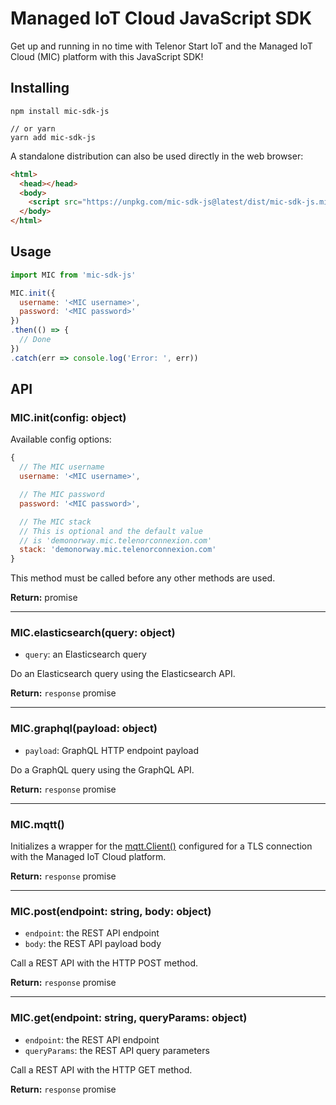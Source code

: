 # Managed IoT Cloud JavaScript SDK
Get up and running in no time with Telenor Start IoT and the Managed IoT Cloud (MIC) platform with this JavaScript SDK!

## Installing
```
npm install mic-sdk-js

// or yarn
yarn add mic-sdk-js
```

A standalone distribution can also be used directly in the web browser:
```html
<html>
  <head></head>
  <body>
    <script src="https://unpkg.com/mic-sdk-js@latest/dist/mic-sdk-js.min.js"></script>
  </body>
</html>
```

## Usage
```javascript
import MIC from 'mic-sdk-js'

MIC.init({
  username: '<MIC username>',
  password: '<MIC password>'
})
.then(() => {
  // Done
})
.catch(err => console.log('Error: ', err))
```

## API

### MIC.init(config: object)

Available config options:

```js
{
  // The MIC username
  username: '<MIC username>',

  // The MIC password
  password: '<MIC password>',

  // The MIC stack
  // This is optional and the default value
  // is 'demonorway.mic.telenorconnexion.com'
  stack: 'demonorway.mic.telenorconnexion.com'
}
```

This method must be called before any other methods are used.

**Return:** promise

---

### MIC.elasticsearch(query: object)

  * `query`: an Elasticsearch query

Do an Elasticsearch query using the Elasticsearch API.

**Return:** `response` promise

---

### MIC.graphql(payload: object)

  * `payload`: GraphQL HTTP endpoint payload

Do a GraphQL query using the GraphQL API.

**Return:** `response` promise

---

### MIC.mqtt()

Initializes a wrapper for the [mqtt.Client()](https://github.com/mqttjs/MQTT.js/blob/master/README.md#client) configured for a TLS connection with the Managed IoT Cloud platform.

**Return:** `response` promise

---

### MIC.post(endpoint: string, body: object)

  * `endpoint`: the REST API endpoint
  * `body`: the REST API payload body

Call a REST API with the HTTP POST method.

**Return:** `response` promise

---

### MIC.get(endpoint: string, queryParams: object)

  * `endpoint`: the REST API endpoint
  * `queryParams`: the REST API query parameters

Call a REST API with the HTTP GET method.

**Return:** `response` promise
